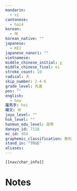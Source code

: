 ```yaml
---
mandarin:
  - xī
cantonese:
  - hai4
korean:
  - 해
korean_native: ""
japanese:
  - KEI
japanese_nanori: ""
vietnamese:
middle_chinese_initial: ɣ
middle_chinese_final: ei
stroke_count: 10
radical: 大
skip_number: 2-4-6
grade_level: 先進
pos: ""
english:
  - how
羅馬字: hei
韓文: 헤
joyo_level: ""
hsk_level: ""
hanmun_edu_level: 高等
danayo_id: 7118
mc_id: 954
graphemic_classification: 象形
stand_in: "TRUE"
aliases:
---
```

```meta-bind-embed
[[nav/char_info]]
```

# Notes
